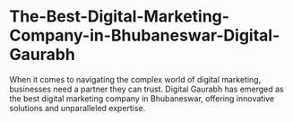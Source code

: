 # The-Best-Digital-Marketing-Company-in-Bhubaneswar-Digital-Gaurabh
When it comes to navigating the complex world of digital marketing, businesses need a partner they can trust. Digital Gaurabh has emerged as the best digital marketing company in Bhubaneswar, offering innovative solutions and unparalleled expertise.
